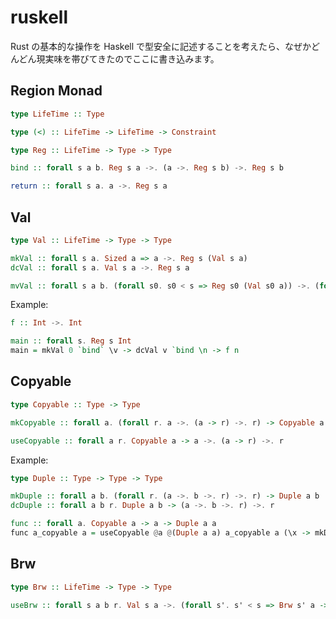 # ruskell

Rust の基本的な操作を Haskell で型安全に記述することを考えたら、なぜかどんどん現実味を帯びてきたのでここに書き込みます。

## Region Monad

```haskell
type LifeTime :: Type

type (<) :: LifeTime -> LifeTime -> Constraint

type Reg :: LifeTime -> Type -> Type

bind :: forall s a b. Reg s a ->. (a ->. Reg s b) ->. Reg s b

return :: forall s a. a ->. Reg s a
```

## Val

```haskell
type Val :: LifeTime -> Type -> Type

mkVal :: forall s a. Sized a => a ->. Reg s (Val s a)
dcVal :: forall s a. Val s a ->. Reg s a

mvVal :: forall s a b. (forall s0. s0 < s => Reg s0 (Val s0 a)) ->. (forall s1. s1 < s => Val s1 a ->. Reg s1 b) -> Reg s b
```

Example:

```haskell
f :: Int ->. Int

main :: forall s. Reg s Int
main = mkVal 0 `bind` \v -> dcVal v `bind \n -> f n
```

## Copyable

```haskell
type Copyable :: Type -> Type

mkCopyable :: forall a. (forall r. a ->. (a -> r) ->. r) -> Copyable a

useCopyable :: forall a r. Copyable a -> a ->. (a -> r) ->. r
```

Example:

```haskell
type Duple :: Type -> Type -> Type

mkDuple :: forall a b. (forall r. (a ->. b ->. r) ->. r) -> Duple a b
dcDuple :: forall a b r. Duple a b -> (a ->. b ->. r) ->. r

func :: forall a. Copyable a -> a -> Duple a a
func a_copyable a = useCopyable @a @(Duple a a) a_copyable a (\x -> mkDuple @a @a (\@r f -> f x x))
```

## Brw

```haskell
type Brw :: LifeTime -> Type -> Type

useBrw :: forall s a b r. Val s a ->. (forall s'. s' < s => Brw s' a -> Reg s' b) -> (Val s a ->. b ->. Reg s r) -> Reg s r
```
